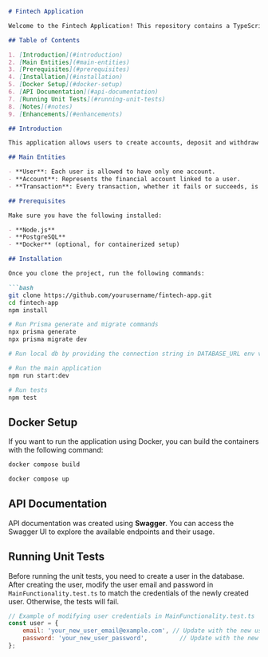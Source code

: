 

```markdown
# Fintech Application

Welcome to the Fintech Application! This repository contains a TypeScript-based Node.js application for managing user accounts and transactions.

## Table of Contents

1. [Introduction](#introduction)
2. [Main Entities](#main-entities)
3. [Prerequisites](#prerequisites)
4. [Installation](#installation)
5. [Docker Setup](#docker-setup)
6. [API Documentation](#api-documentation)
7. [Running Unit Tests](#running-unit-tests)
8. [Notes](#notes)
9. [Enhancements](#enhancements)

## Introduction

This application allows users to create accounts, deposit and withdraw funds, and check their account balances. It features authentication, unit testing, and is structured with a clean architecture using TypeScript, Node.js, PostgreSQL, Prisma, Jest, and Express.

## Main Entities

- **User**: Each user is allowed to have only one account.
- **Account**: Represents the financial account linked to a user.
- **Transaction**: Every transaction, whether it fails or succeeds, is created and can be retrieved by its ID.

## Prerequisites

Make sure you have the following installed:

- **Node.js**
- **PostgreSQL**
- **Docker** (optional, for containerized setup)

## Installation

Once you clone the project, run the following commands:

```bash
git clone https://github.com/yourusername/fintech-app.git
cd fintech-app
npm install

# Run Prisma generate and migrate commands
npx prisma generate
npx prisma migrate dev

# Run local db by providing the connection string in DATABASE_URL env variable

# Run the main application
npm run start:dev

# Run tests
npm test
```

## Docker Setup

If you want to run the application using Docker, you can build the containers with the following command:

```bash
docker compose build

docker compose up
```

## API Documentation

API documentation was created using **Swagger**. You can access the Swagger UI to explore the available endpoints and their usage.

## Running Unit Tests

Before running the unit tests, you need to create a user in the database. After creating the user, modify the user email and password in `MainFunctionality.test.ts` to match the credentials of the newly created user. Otherwise, the tests will fail.

```javascript
// Example of modifying user credentials in MainFunctionality.test.ts
const user = {
    email: 'your_new_user_email@example.com', // Update with the new user's email
    password: 'your_new_user_password',         // Update with the new user's password
};
```
